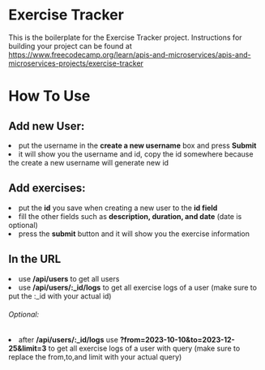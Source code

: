 # Exercise Tracker

This is the boilerplate for the Exercise Tracker project. Instructions for building your project can be found at https://www.freecodecamp.org/learn/apis-and-microservices/apis-and-microservices-projects/exercise-tracker

# How To Use
<h2>Add new User: </h2>
<li>put the username in the  <b>create a new username</b> box and press <b>Submit</b></li>
<li>it will show you the username and id, copy the id somewhere because the create a new username will generate new id</li>

<h2>Add exercises: </h2>
<li>put the <b>id</b> you save when creating a new user to the <b>id field</b></li>
<li>fill the other fields such as <b>description, duration, and date</b> (date is optional)</li>
<li>press the <b>submit</b> button and it will show you the exercise information</li>

<h2>In the URL</h2>
<li>use <b>/api/users</b> to get all users</li>
<li>use <b>/api/users/:_id/logs</b> to get all exercise logs of a user (make sure to put the :_id with your actual id)</li>
<h6>Optional:</h6>
<li>after <b>/api/users/:_id/logs</b> use <b>?from=2023-10-10&to=2023-12-25&limit=3</b> to get all exercise logs of a user with query (make sure to replace the from,to,and limit with your actual query)</li>
